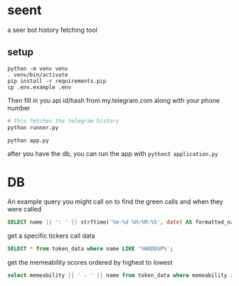 # seent

a seer bot history fetching tool

## setup
```
python -m venv venv
. venv/bin/activate
pip install -r requirements.pip
cp .env.example .env
```

Then fill in you api id/hash from my.telegram.com along with your phone number

```python
# this fetches the telegram history
python runner.py
```

```
python app.py
```

after you have the db, you can run the app with `python3 application.py`

# DB
An example query you might call on to find the green calls and when they were called

```sql
SELECT name || ': ' || strftime('%m-%d %H:%M:%S', date) AS formatted_name_date FROM token_data WHERE ai_degen = 'green' GROUP BY name, date ORDER BY date ASC;
```

get a specific tickers call data
```sql
SELECT * from token_data where name LIKE '%WADDUP%';
```

get the memeability scores ordered by highest to lowest

```sql
select memeability || ' - ' || name from token_data where memeability is not null order by memeability desc;
```
